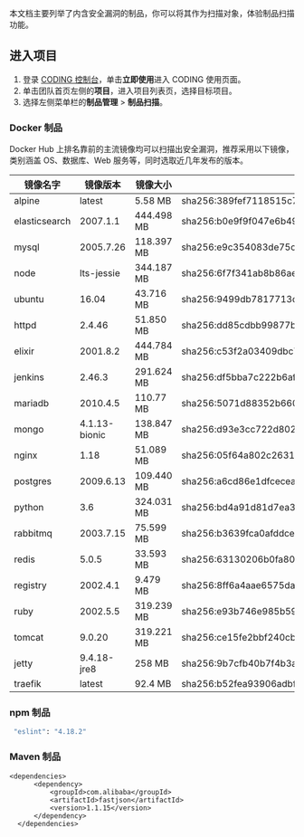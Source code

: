 本文档主要列举了内含安全漏洞的制品，你可以将其作为扫描对象，体验制品扫描功能。

## 进入项目
1. 登录 [CODING 控制台](https://console.cloud.tencent.com/coding)，单击**立即使用**进入 CODING 使用页面。
2. 单击团队首页左侧的**项目**，进入项目列表页，选择目标项目。
3. 选择左侧菜单栏的**制品管理** > **制品扫描**。

[](id:docker)
### Docker 制品
Docker Hub 上排名靠前的主流镜像均可以扫描出安全漏洞，推荐采用以下镜像，类别涵盖 OS、数据库、Web 服务等，同时选取近几年发布的版本。 

|镜像名字 | 镜像版本 | 镜像大小 | ID|
|-----|------|------|------------|
|alpine | latest | 5.58 MB | sha256:389fef7118515c70fd6c0e0d50bb75669942ea722ccb976507d7b087e54d5a23 |
|elasticsearch | 2007.1.1 | 444.498 MB | sha256:b0e9f9f047e6b49bdf540f84a9cd9004886bd17bb5bedd27692f1b4d1ec41355 |
|mysql | 2005.7.26 | 118.397 MB | sha256:e9c354083de75cbcde66071c228fca267d0e946fb41a5399f58265e5a858fcb4  |
|node | lts-jessie | 344.187 MB | sha256:6f7f341ab8b86ae1e8ce376b8f962f33d0cd3d9d9cd07acd77396d91bac34d8b |
|ubuntu | 16.04 | 43.716 MB | sha256:9499db7817713c4d10240ca9f5386b605ecff7975179f5a46e7ffd59fff462ee  |
|httpd | 2.4.46 | 51.850 MB | sha256:dd85cdbb99877b73f0de2053f225af590ab188d79469eebdb23ec2d26d0d10e8  |
|elixir | 2001.8.2 | 444.784 MB | sha256:c53f2a03409dbc7882ce7f80f221c1112648c4f487b05b8e85c7916ff6d556f6 | 
|jenkins | 2.46.3 | 291.624 MB | sha256:df5bba7c222b6afb99907c184b127ac575854d288384369713f42d1db7238550  |
|mariadb | 2010.4.5 | 110.77 MB | sha256:5071d88352b660d3f12c7b0dd6a6a6ee50a44506e4f1845ebbf114cfead5471c  |
|mongo | 4.1.13-bionic | 138.847 MB | sha256:d93e3cc722d80231284939241e62dbd954f01007dc629b126001b4d7adce439b  |
|nginx | 1.18 | 51.089 MB | sha256:05f64a802c2631b8a18edfa3288d87cb961017848bb4722aa80a9b2d1c6b91ed  |
|postgres | 2009.6.13 | 109.440 MB | sha256:a6cd86e1dfceceaf14408dbd29f6e5001296db8dbe2c34686a0432b5d102a869  |
|python | 3.6 | 324.031 MB | sha256:bd4a91d81d7ea3c06eee2d41748fb7781e9e1599eaf9d9de5827f406ce4febe7  |
|rabbitmq | 2003.7.15 | 75.599 MB | sha256:b3639fca0afddce8ec2770101316bfbd17f9582234c128dd3991865a6a9db06c  |
|redis | 5.0.5 | 33.593 MB | sha256:63130206b0fa808e4545a0cb4a1f14f6d40b8a7e2e6fda0a31fd326c2ac0971c  |
|registry | 2002.4.1 | 9.479 MB | sha256:8ff6a4aae6575dace6b603626816e74e71e93aa54dfb670daff0a7426706e58c  |
|ruby | 2002.5.5 | 319.239 MB | sha256:e93b746e985b5972b2c674ec2e67efc535b86addd107c886505e254afdb771bc  |
|tomcat | 9.0.20 | 319.221 MB | sha256:ce15fe2bbf240cb610a970b26f0fd9d4cc78ad52a62b049773840076e7c98117  |
|jetty | 9.4.18-jre8 | 258 MB | sha256:9b7cfb40b7f4b3aaab1f50c4ca270acd53caf6cf9c2c04e332eedd72bc3006c9 | 
|traefik | latest | 92.4 MB | sha256:b52fea93906adbf3a0068165e55c2640a0efa634f983334c78db5f96476df9e8  |

[](id:npm)
### npm 制品
```bash
 "eslint": "4.18.2"
```

[](id:maven)
### Maven 制品
```xmlBRACKET-FILTER
<dependencies>
      <dependency>
          <groupId>com.alibaba</groupId>
          <artifactId>fastjson</artifactId>
          <version>1.1.15</version>
      </dependency>
  </dependencies>
```
